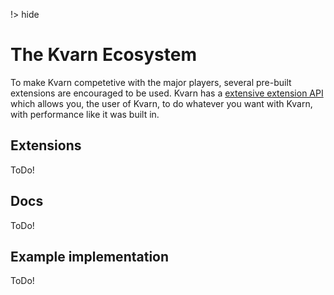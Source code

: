 !> hide
<head>
    <title>The Kvarn Ecosystem</title>
    <meta name="permalinks" content="enabled">
</head>

# The Kvarn Ecosystem

To make Kvarn competetive with the major players, several pre-built extensions are encouraged to be used.
Kvarn has a [extensive extension API](/extensions/) which allows you, the user of Kvarn, to do whatever you
want with Kvarn, with performance like it was built in.

## Extensions

ToDo!

## Docs

ToDo!

## Example implementation

ToDo!
